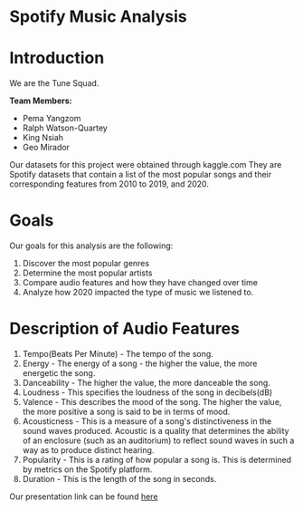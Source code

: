 # Spotify Music Analysis #
# Introduction 
We are the Tune Squad. 

**Team Members:**
- Pema Yangzom
- Ralph Watson-Quartey
- King Nsiah
- Geo Mirador

Our datasets for this project were obtained through kaggle.com
They are Spotify datasets that contain a list of the most popular songs and their corresponding features from 2010 to 2019, and 2020. 

# Goals 
Our goals for this analysis are the following:
1. Discover the most popular genres
2. Determine the most popular artists
3. Compare audio features and how they have changed over time
4. Analyze how 2020 impacted the type of music we listened to.

# Description of Audio Features
1. Tempo(Beats Per Minute) - The tempo of the song.
2. Energy - The energy of a song - the higher the value, the more energetic the song.
3. Danceability - The higher the value, the more danceable the song.
4. Loudness - This specifies the loudness of the song in decibels(dB)
5. Valence - This describes the mood of the song. The higher the value, the more positive a song is said to be in terms of mood.
6. Acousticness - This is a measure of a song's distinctiveness in the sound waves produced. Acoustic is a quality that determines the ability of an enclosure (such as an auditorium) to reflect sound waves in such a way as to produce distinct hearing.
7. Popularity - This is a rating of how popular a song is. This is determined by metrics on the Spotify platform.
8. Duration - This is the length of the song in seconds.

Our presentation link can be found [here](https://app.pitch.com/app/presentation/53500d3b-dd2b-409c-a16f-4db44389cbbc/dfffd296-70c2-40b7-9f82-06004bf8b104)
